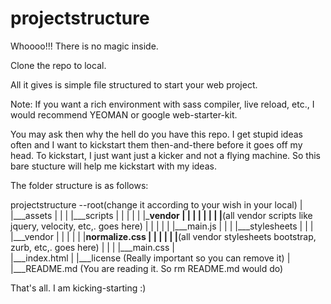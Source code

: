 projectstructure
================

Whoooo!!! There is no magic inside.

Clone the repo to local.

All it gives is simple file structured to start your web project. 

Note: If you want a rich environment with sass compiler, live reload, etc., I would recommend YEOMAN or google web-starter-kit.

You may ask then why the hell do you have this repo. I get stupid ideas often and I want to kickstart them then-and-there before it goes off my head. To kickstart, I just want just a kicker and not a flying machine. So this bare stucture will help me kickstart with my ideas.

The folder structure is as follows:

projectstructure --root(change it according to your wish in your local)
|
|___assets
|	|
|	|___scripts
|	|	|
|	|	|___vendor
|	|	|	|
|	|	|	|__(all vendor scripts like jquery, velocity, etc,. goes here)
|	|	|
|	|	|___main.js
|	|
|	|___stylesheets	
|		|
|		|___vendor
|		|	|
|		|	|__normalize.css
|		|	|
|		|	|__(all vendor stylesheets bootstrap, zurb, etc,. goes here)
|		|
|		|___main.css
|	
|___index.html
|
|___license (Really important so you can remove it)
|
|___README.md (You are reading it. So rm README.md would do)


That's all. I am kicking-starting :)